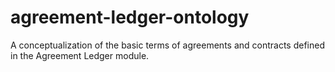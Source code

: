 # agreement-ledger-ontology
A conceptualization of the basic terms of agreements and contracts defined in the Agreement Ledger module.
